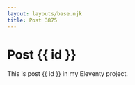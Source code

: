 ```yaml
---
layout: layouts/base.njk
title: Post 3875
---
```


# Post {{ id }}

This is post {{ id }} in my Eleventy project.
